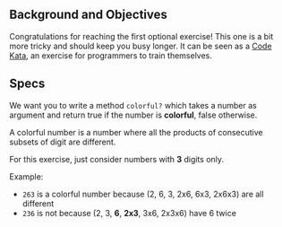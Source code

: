 ## Background and Objectives

Congratulations for reaching the first optional exercise! This one is a bit more tricky
and should keep you busy longer. It can be seen as a [Code Kata](http://en.wikipedia.org/wiki/Kata_%28programming%29), an exercise for programmers to train themselves.

## Specs

We want you to write a method `colorful?` which takes a number as argument and return
true if the number is **colorful**, false otherwise.

A colorful number is a number where all the products of consecutive subsets of digit are different.

For this exercise, just consider numbers with **3** digits only.

Example:

- `263` is a colorful number because (2, 6, 3, 2x6, 6x3, 2x6x3) are all different
- `236` is not because (2, 3, **6**, **2x3**, 3x6, 2x3x6) have 6 twice
